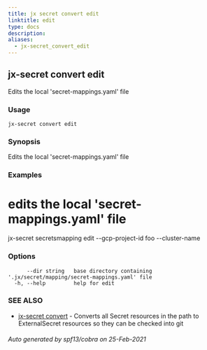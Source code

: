 ```yaml
---
title: jx secret convert edit
linktitle: edit
type: docs
description: 
aliases:
  - jx-secret_convert_edit
---
```


## jx-secret convert edit

Edits the local 'secret-mappings.yaml' file

### Usage

```
jx-secret convert edit
```

### Synopsis

Edits the local 'secret-mappings.yaml' file

### Examples

  # edits the local 'secret-mappings.yaml' file
  jx-secret secretsmapping edit --gcp-project-id foo --cluster-name

### Options

```
      --dir string   base directory containing '.jx/secret/mapping/secret-mappings.yaml' file
  -h, --help         help for edit
```

### SEE ALSO

* [jx-secret convert](..)	 - Converts all Secret resources in the path to ExternalSecret resources so they can be checked into git

###### Auto generated by spf13/cobra on 25-Feb-2021
